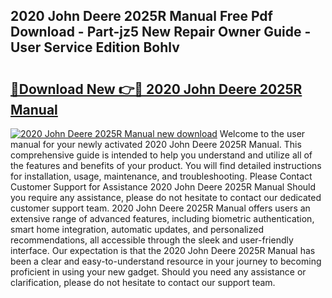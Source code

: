 ## 2020 John Deere 2025R Manual Free Pdf Download - Part-jz5 New Repair Owner Guide - User Service Edition Bohlv

# <h2><a href="http://bc87704.oget.top/?id=2020+John+Deere+2025R+Manual">🔗Download New 👉🔴 2020 John Deere 2025R Manual</a></h2>

[![2020 John Deere 2025R Manual new download](https://i.imgur.com/5g1atiW.png)](http://bc87704.oget.top/?id=2020+John+Deere+2025R+Manual)
Welcome to the user manual for your newly activated 2020 John Deere 2025R Manual. This comprehensive guide is intended to help you understand and utilize all of the features and benefits of your product. You will find detailed instructions for installation, usage, maintenance, and troubleshooting. Please Contact Customer Support for Assistance 2020 John Deere 2025R Manual Should you require any assistance, please do not hesitate to contact our dedicated customer support team. 2020 John Deere 2025R Manual offers users an extensive range of advanced features, including biometric authentication, smart home integration, automatic updates, and personalized recommendations, all accessible through the sleek and user-friendly interface. Our expectation is that the 2020 John Deere 2025R Manual has been a clear and easy-to-understand resource in your journey to becoming proficient in using your new gadget. Should you need any assistance or clarification, please do not hesitate to contact our support team.
